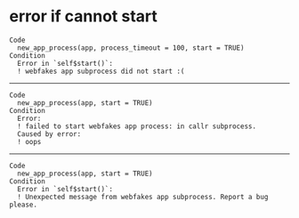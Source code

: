 # error if cannot start

    Code
      new_app_process(app, process_timeout = 100, start = TRUE)
    Condition
      Error in `self$start()`:
      ! webfakes app subprocess did not start :(

---

    Code
      new_app_process(app, start = TRUE)
    Condition
      Error:
      ! failed to start webfakes app process: in callr subprocess.
      Caused by error:
      ! oops

---

    Code
      new_app_process(app, start = TRUE)
    Condition
      Error in `self$start()`:
      ! Unexpected message from webfakes app subprocess. Report a bug please.

